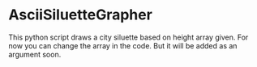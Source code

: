 # AsciiSiluetteGrapher

This python script draws a city siluette based on height array given. For now you can change the array in the code.
But it will be added as an argument soon.